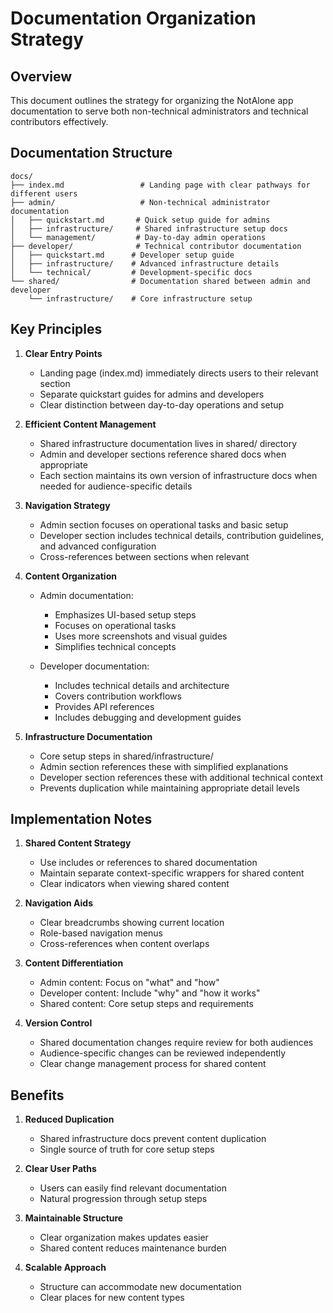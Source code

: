 # Documentation Organization Strategy

## Overview

This document outlines the strategy for organizing the NotAlone app documentation to serve both non-technical administrators and technical contributors effectively.

## Documentation Structure

```
docs/
├── index.md                 # Landing page with clear pathways for different users
├── admin/                   # Non-technical administrator documentation
│   ├── quickstart.md       # Quick setup guide for admins
│   ├── infrastructure/     # Shared infrastructure setup docs
│   └── management/         # Day-to-day admin operations
├── developer/              # Technical contributor documentation
│   ├── quickstart.md      # Developer setup guide
│   ├── infrastructure/    # Advanced infrastructure details
│   └── technical/         # Development-specific docs
└── shared/                # Documentation shared between admin and developer
    └── infrastructure/    # Core infrastructure setup
```

## Key Principles

1. **Clear Entry Points**
   - Landing page (index.md) immediately directs users to their relevant section
   - Separate quickstart guides for admins and developers
   - Clear distinction between day-to-day operations and setup

2. **Efficient Content Management**
   - Shared infrastructure documentation lives in shared/ directory
   - Admin and developer sections reference shared docs when appropriate
   - Each section maintains its own version of infrastructure docs when needed for audience-specific details

3. **Navigation Strategy**
   - Admin section focuses on operational tasks and basic setup
   - Developer section includes technical details, contribution guidelines, and advanced configuration
   - Cross-references between sections when relevant

4. **Content Organization**
   - Admin documentation:
     * Emphasizes UI-based setup steps
     * Focuses on operational tasks
     * Uses more screenshots and visual guides
     * Simplifies technical concepts

   - Developer documentation:
     * Includes technical details and architecture
     * Covers contribution workflows
     * Provides API references
     * Includes debugging and development guides

5. **Infrastructure Documentation**
   - Core setup steps in shared/infrastructure/
   - Admin section references these with simplified explanations
   - Developer section references these with additional technical context
   - Prevents duplication while maintaining appropriate detail levels

## Implementation Notes

1. **Shared Content Strategy**
   - Use includes or references to shared documentation
   - Maintain separate context-specific wrappers for shared content
   - Clear indicators when viewing shared content

2. **Navigation Aids**
   - Clear breadcrumbs showing current location
   - Role-based navigation menus
   - Cross-references when content overlaps

3. **Content Differentiation**
   - Admin content: Focus on "what" and "how"
   - Developer content: Include "why" and "how it works"
   - Shared content: Core setup steps and requirements

4. **Version Control**
   - Shared documentation changes require review for both audiences
   - Audience-specific changes can be reviewed independently
   - Clear change management process for shared content

## Benefits

1. **Reduced Duplication**
   - Shared infrastructure docs prevent content duplication
   - Single source of truth for core setup steps

2. **Clear User Paths**
   - Users can easily find relevant documentation
   - Natural progression through setup steps

3. **Maintainable Structure**
   - Clear organization makes updates easier
   - Shared content reduces maintenance burden

4. **Scalable Approach**
   - Structure can accommodate new documentation
   - Clear places for new content types
